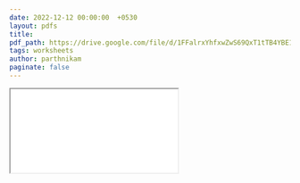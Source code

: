 ```yaml
---
date: 2022-12-12 00:00:00  +0530
layout: pdfs
title: 
pdf_path: https://drive.google.com/file/d/1FFalrxYhfxwZwS69QxT1tTB4YBE1fPSI/preview?usp=drive_link
tags: worksheets
author: parthnikam
paginate: false
---
```


<iframe class="embed-pdf" src="{{ page.pdf_path }}#toolbar=0" seamless="seamless" scrolling="no" style="overflow:hidden"></iframe>

